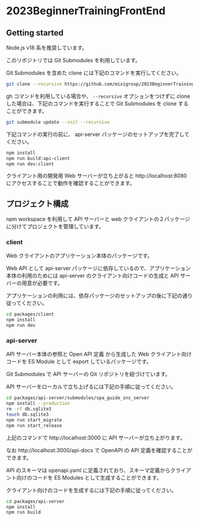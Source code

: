 # 2023BeginnerTrainingFrontEnd

## Getting started

Node.js v18 系を推奨しています。

このリポジトリでは Git Submodules を利用しています。

Git Submodules を含めた clone には下記のコマンドを実行してください。

```sh
git clone --recursive https://github.com/mixigroup/2023BeginnerTrainingFrontEnd.git
```

gh コマンドを利用している場合や、 `--recursive` オプションをつけずに clone した場合は、下記のコマンドを実行することで Git Submodules を clone することができます。

```sh
git submodule update --init --recursive
```

下記コマンドの実行の前に、 api-server パッケージのセットアップを完了してください。

```sh
npm install
npm run build:api-client
npm run dev:client
```

クライアント用の開発用 Web サーバーが立ち上がると http://localhost:8080 にアクセスすることで動作を確認することができます。
## プロジェクト構成

npm workspace を利用して API サーバーと web クライアントの２パッケージに分けてプロジェクトを管理しています。

### client

Web クライアントのアプリケーション本体のパッケージです。

Web API として api-server パッケージに依存しているので、アプリケーション本体の利用のためには api-server のクライアント向けコードの生成と API サーバーの用意が必要です。

アプリケーションの利用には、依存パッケージのセットアップの後に下記の通り従ってください。

```sh
cd packages/client
npm install
npm run dev
```

### api-server

API サーバー本体の参照と Open API 定義 から生成した Web クライアント向けコードを ES Module として export しているパッケージです。

Git Submodules で API サーバーの Git リポジトリを紐づけています。

API サーバーをローカルで立ち上げるには下記の手順に従ってください。

```sh
cd packages/api-server/submodules/spa_guide_sns_server
npm install --production
rm -rf db.sqlite3
touch db.sqlite3
npm run start_migrate
npm run start_release
```

上記のコマンドで http://localhost:3000 に API サーバーが立ち上がります。

なお http://localhost:3000/api-docs で OpenAPI の API 定義を確認することができます。

API のスキーマは openapi.yaml に定義されており、スキーマ定義からクライアント向けのコードを ES Modules として生成することができます。

クライアント向けのコードを生成するには下記の手順に従ってください。

```sh
cd packages/api-server
npm install
npm run build
```

